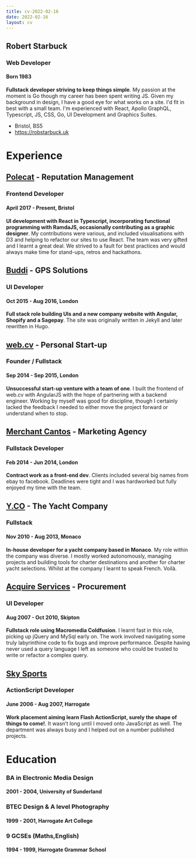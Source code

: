 ```yaml
---
title: cv-2022-02-16
date: 2022-02-16
layout: cv
---
```


## Robert Starbuck
### Web Developer
#### Born 1983

**Fullstack developer striving to keep things simple**. My passion at the moment is Go though my career has been spent writing JS. Given my background in design, I have a good eye for what works on a site. I'd fit in best with a small team. I'm experienced with React, Apollo GraphQL, Typescript, JS, CSS, Go, UI Development and Graphics Suites.

- Bristol, BS5
- https://robstarbuck.uk

# Experience

## [Polecat](https://polecat.com/) - Reputation Management
### Frontend Developer
#### April 2017 - Present, Bristol

**UI development with React in Typescript, incorporating functional programming with RamdaJS, occasionally contributing as a graphic designer**. My contributions were various, and included visualisations with D3 and helping to refactor our sites to use React. The team was very gifted and I learnt a great deal. We strived to a fault for best practices and would always make time for stand-ups, retros and hackathons.

## [Buddi](https://www.buddi.co.uk) - GPS Solutions
### UI Developer
#### Oct 2015 - Aug 2016, London

**Full stack role building UIs and a new company website with Angular, Shopify and a Sagepay**. The site was originally written in Jekyll and later rewritten in Hugo.

## [web.cv](https://web.cv) - Personal Start-up
### Founder / Fullstack
#### Sep 2014 - Sep 2015, London

**Unsuccessful start-up venture with a team of one**. I built the front­end of web.cv with AngularJS with the hope of partnering with a backend engineer. Working by myself was good for discipline, though I certainly lacked the feedback I needed to either move the project forward or understand when to stop.

## [Merchant Cantos](https://merchantcantos.com) - Marketing Agency
### Fullstack Developer
#### Feb 2014 - Jun 2014, London

**Contract work as a front-end dev**. Clients included several big names from ebay to facebook. Deadlines were tight and I was hard­worked but fully enjoyed my time with the team.

## [Y.CO](https://y.co) - The Yacht Company
### Fullstack
#### Nov 2010 - Aug 2013, Monaco

**In-house developer for a yacht company based in Monaco**. My role within the company was diverse. I mostly worked autonomously, managing projects and building tools for charter destinations and another for charter yacht selections. Whilst at the company I learnt to speak French. Voilà.

## [Acquire Services](https://www.compass-group.co.uk/) - Procurement
### UI Developer
#### Aug 2007 - Oct 2010, Skipton

**Fullstack role using Macromedia Coldfusion**. I learnt fast in this role, picking up jQuery and MySql early on. The work involved navigating some truly labyrinthine code to fix bugs and improve performance. Despite having never used a query language I left as someone who could be trusted to write or refactor a complex query.

## [Sky Sports](https://skysports.com)
### ActionScript Developer
#### June 2006 - Aug 2007, Harrogate

**Work placement aiming learn Flash ActionScript, surely the shape of things to come!**. It wasn’t long until I moved onto JavaScript as well. The department was always busy and I helped out on a number published projects.

# Education

### BA in Electronic Media Design
#### 2001 - 2004, University of Sunderland

### BTEC Design & A level Photography
#### 1999 - 2001, Harrogate Art College

### 9 GCSEs (Maths,English)
#### 1994 - 1999, Harrogate Grammar School
